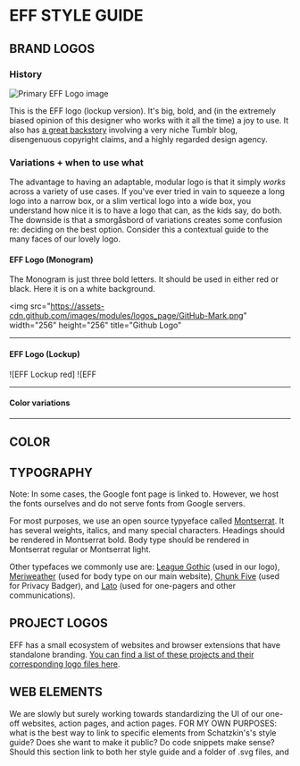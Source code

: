 # EFF STYLE GUIDE

## BRAND LOGOS
### History
![Primary EFF Logo image](https://www.eff.org/files/2018/06/14/eff-logo-lockup-black.png)

This is the EFF logo (lockup version). It's big, bold, and (in the extremely biased opinion of this designer who works with it all the time) a joy to use. It also has [a great backstory](https://www.eff.org/deeplinks/2018/07/effs-new-logo-member-shirt) involving a very niche Tumblr blog, disengenuous copyright claims, and a highly regarded design agency. 

### Variations + when to use what
The advantage to having an adaptable, modular logo is that it simply *works* across a variety of use cases. If you've ever tried in vain to squeeze a long logo into a narrow box, or a slim vertical logo into a wide box, you understand how nice it is to have a logo that can, as the kids say, do both. The downside is that a smorgåsbord of variations creates some confusion re: deciding on the best option. Consider this a contextual guide to the many faces of our lovely logo. 

#### EFF Logo (Monogram)

The Monogram is just three bold letters. It should be used in either red or black. Here it is on a white background.

<img src="https://assets-cdn.github.com/images/modules/logos_page/GitHub-Mark.png" width="256" height="256" title="Github Logo"

---
#### EFF Logo (Lockup)

![EFF Lockup red] 
![EFF

---
#### Color variations
---

## COLOR

## TYPOGRAPHY
Note: In some cases, the Google font page is linked to. However, we host the fonts ourselves and do not serve fonts from Google servers. 

For most purposes, we use an open source typyeface called [Montserrat](https://fonts.google.com/specimen/Montserrat). It has several weights, italics, and many special characters. Headings should be rendered in Montserrat bold. Body type should be rendered in Montserrat regular or Montserrat light.

Other typefaces we commonly use are: [League Gothic](https://www.theleagueofmoveabletype.com/league-gothic) (used in our logo), [Meriweather](https://fonts.google.com/specimen/Merriweather) (used for body type on our main website), [Chunk Five](https://www.fontsquirrel.com/fonts/chunkfive) (used for Privacy Badger), and [Lato](https://fonts.google.com/specimen/Lato) (used for one-pagers and other communications).

## PROJECT LOGOS
EFF has a small ecosystem of websites and browser extensions that have standalone branding. [You can find a list of these projects and their corresponding logo files here](https://github.com/EFForg/design/blob/master/logos/logos.md). 

## WEB ELEMENTS
We are slowly but surely working towards standardizing the UI of our one-off websites, action pages, and action pages. FOR MY OWN PURPOSES: what is the best way to link to specific elements from Schatzkin's's style guide? Does she want to make it public? Do code snippets make sense? Should this section link to both her style guide and a folder of .svg files, and 
